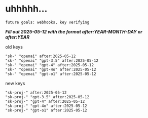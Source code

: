 # uhhhhh...

`future goals: webhooks, key verifying`



***Fill out 2025-05-12 with the format after:YEAR-MONTH-DAY or after:YEAR***

old keys
```
"sk-" "openai" after:2025-05-12
"sk-" "openai" "gpt-3.5" after:2025-05-12
"sk-" "openai" "gpt-4" after:2025-05-12
"sk-" "openai" "gpt-4o" after:2025-05-12
"sk-" "openai" "gpt-o1" after:2025-05-12
```

new keys
```
"sk-proj-" after:2025-05-12
"sk-proj-" "gpt-3.5" after:2025-05-12
"sk-proj-" "gpt-4" after:2025-05-12
"sk-proj-" "gpt-4o" after:2025-05-12
"sk-proj-" "gpt-o1" after:2025-05-12
```
